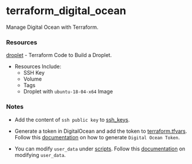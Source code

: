 # terraform_digital_ocean
Manage Digital Ocean with Terraform. 

### Resources

[droplet](droplet) - Terraform Code to Build a Droplet. 

* Resources Include: 
    * SSH Key
    * Volume
    * Tags
    * Droplet with ```ubuntu-18-04-x64``` Image

### Notes

* Add the content of ```ssh public key``` to [ssh_keys](droplet/ssh_keys/id_rsa.pub). 

* Generate a token in DigitalOcean and add the token to [terraform.tfvars](droplet/terraform.tfvars). Follow this [documentation](https://docs.digitalocean.com/reference/api/create-personal-access-token/#:~:text=To%20generate%20a%20personal%20access,the%20Generate%20New%20Token%20button.) on how to generate ```Digital Ocean Token```. 

* You can modify ```user_data``` under [scripts](droplet/scripts/bootstrap.yaml). 
Follow this [documentation](https://cloudinit.readthedocs.io/en/latest/topics/examples.html) on modifying ```user_data```.